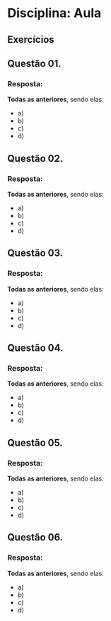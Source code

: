 # Disciplina: Aula

## Exercícios


## Questão 01. 

### Resposta:
**Todas as anteriores**, sendo elas:
- a) 
- b) 
- c) 
- d) 


## Questão 02. 

### Resposta:
**Todas as anteriores**, sendo elas:
- a) 
- b) 
- c) 
- d) 


## Questão 03. 

### Resposta:
**Todas as anteriores**, sendo elas:
- a) 
- b) 
- c) 
- d) 


## Questão 04. 

### Resposta:
**Todas as anteriores**, sendo elas:
- a) 
- b) 
- c) 
- d) 


## Questão 05. 

### Resposta:
**Todas as anteriores**, sendo elas:
- a) 
- b) 
- c) 
- d) 


## Questão 06. 

### Resposta:
**Todas as anteriores**, sendo elas:
- a) 
- b) 
- c) 
- d) 